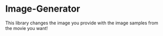 # Image-Generator
This library changes the image you provide with the image samples from the movie you want!
